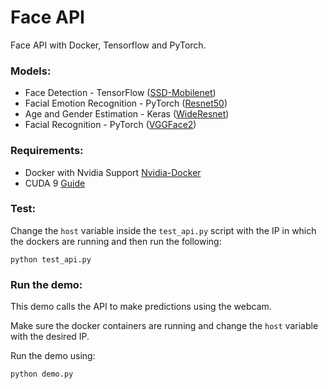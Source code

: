 # Face API
Face API with Docker, Tensorflow and PyTorch.

### Models:
* Face Detection - TensorFlow ([SSD-Mobilenet](https://github.com/yeephycho/tensorflow-face-detection))
* Facial Emotion Recognition - PyTorch ([Resnet50](http://www.robots.ox.ac.uk/~albanie/pytorch-models.html))
* Age and Gender Estimation - Keras ([WideResnet](https://github.com/Tony607/Keras_age_gender))
* Facial Recognition - PyTorch ([VGGFace2](http://www.robots.ox.ac.uk/~albanie/pytorch-models.html))

### Requirements:
* Docker with Nvidia Support [Nvidia-Docker](https://github.com/NVIDIA/nvidia-docker)  
* CUDA 9 [Guide](https://docs.nvidia.com/cuda/cuda-installation-guide-microsoft-windows/index.html)

### Test:
Change the `host` variable inside the `test_api.py` script with the IP in which the dockers are running and then run the following:
```
python test_api.py
```

### Run the demo:
This demo calls the API to make predictions using the webcam. 

Make sure the docker containers are running and change the `host` variable with the desired IP. 

Run the demo using:
```
python demo.py
```

